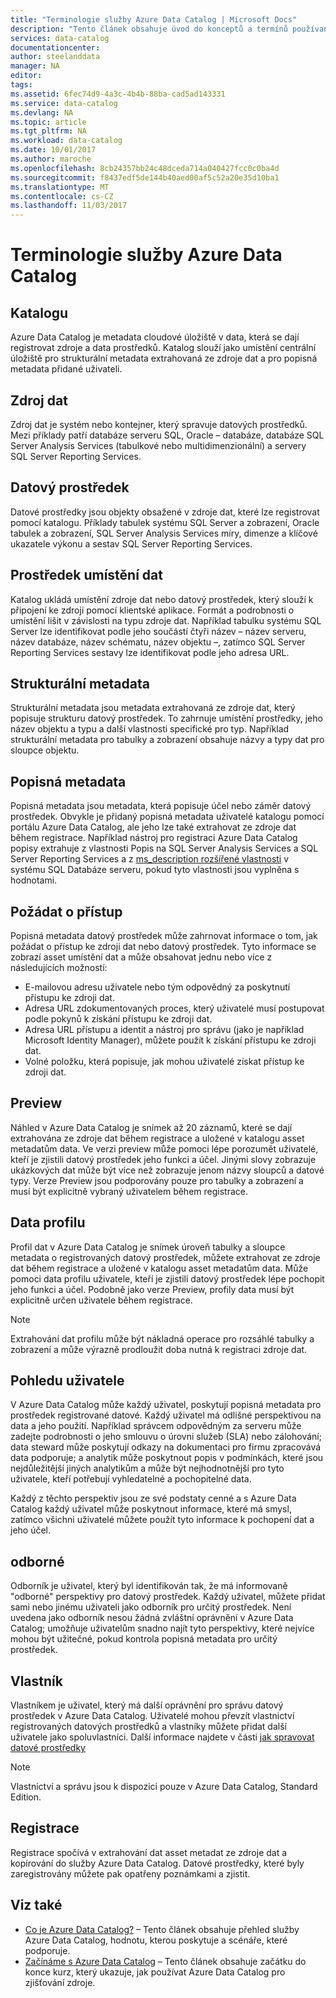 ```yaml
---
title: "Terminologie služby Azure Data Catalog | Microsoft Docs"
description: "Tento článek obsahuje úvod do konceptů a termínů používaných v dokumentaci k Azure Data Catalog."
services: data-catalog
documentationcenter: 
author: steelanddata
manager: NA
editor: 
tags: 
ms.assetid: 6fec74d9-4a3c-4b4b-88ba-cad5ad143331
ms.service: data-catalog
ms.devlang: NA
ms.topic: article
ms.tgt_pltfrm: NA
ms.workload: data-catalog
ms.date: 10/01/2017
ms.author: maroche
ms.openlocfilehash: 8cb24357bb24c48dceda714a040427fcc0c0ba4d
ms.sourcegitcommit: f8437edf5de144b40aed00af5c52a20e35d10ba1
ms.translationtype: MT
ms.contentlocale: cs-CZ
ms.lasthandoff: 11/03/2017
---
```

# <a name="azure-data-catalog-terminology"></a>Terminologie služby Azure Data Catalog
## <a name="catalog"></a>Katalogu
Azure Data Catalog je metadata cloudové úložiště v data, která se dají registrovat zdroje a data prostředků. Katalog slouží jako umístění centrální úložiště pro strukturální metadata extrahovaná ze zdroje dat a pro popisná metadata přidané uživateli.

## <a name="data-source"></a>Zdroj dat
Zdroj dat je systém nebo kontejner, který spravuje datových prostředků. Mezi příklady patří databáze serveru SQL, Oracle – databáze, databáze SQL Server Analysis Services (tabulkové nebo multidimenzionální) a servery SQL Server Reporting Services.

## <a name="data-asset"></a>Datový prostředek
Datové prostředky jsou objekty obsažené v zdroje dat, které lze registrovat pomocí katalogu. Příklady tabulek systému SQL Server a zobrazení, Oracle tabulek a zobrazení, SQL Server Analysis Services míry, dimenze a klíčové ukazatele výkonu a sestav SQL Server Reporting Services.

## <a name="data-asset-location"></a>Prostředek umístění dat
Katalog ukládá umístění zdroje dat nebo datový prostředek, který slouží k připojení ke zdroji pomocí klientské aplikace. Formát a podrobnosti o umístění lišit v závislosti na typu zdroje dat. Například tabulku systému SQL Server lze identifikovat podle jeho součástí čtyři název – název serveru, název databáze, název schématu, název objektu –, zatímco SQL Server Reporting Services sestavy lze identifikovat podle jeho adresa URL.

## <a name="structural-metadata"></a>Strukturální metadata
Strukturální metadata jsou metadata extrahovaná ze zdroje dat, který popisuje strukturu datový prostředek. To zahrnuje umístění prostředky, jeho název objektu a typu a další vlastnosti specifické pro typ. Například strukturální metadata pro tabulky a zobrazení obsahuje názvy a typy dat pro sloupce objektu.

## <a name="descriptive-metadata"></a>Popisná metadata
Popisná metadata jsou metadata, která popisuje účel nebo záměr datový prostředek. Obvykle je přidaný popisná metadata uživatelé katalogu pomocí portálu Azure Data Catalog, ale jeho lze také extrahovat ze zdroje dat během registrace. Například nástroj pro registraci Azure Data Catalog popisy extrahuje z vlastnosti Popis na SQL Server Analysis Services a SQL Server Reporting Services a z [ms_description rozšířené vlastnosti](https://technet.microsoft.com/library/ms190243.aspx) v systému SQL Databáze serveru, pokud tyto vlastnosti jsou vyplněna s hodnotami.

## <a name="request-access"></a>Požádat o přístup
Popisná metadata datový prostředek může zahrnovat informace o tom, jak požádat o přístup ke zdroji dat nebo datový prostředek. Tyto informace se zobrazí asset umístění dat a může obsahovat jednu nebo více z následujících možností:

* E-mailovou adresu uživatele nebo tým odpovědný za poskytnutí přístupu ke zdroji dat.
* Adresa URL zdokumentovaných proces, který uživatelé musí postupovat podle pokynů k získání přístupu ke zdroji dat.
* Adresa URL přístupu a identit a nástroj pro správu (jako je například Microsoft Identity Manager), můžete použít k získání přístupu ke zdroji dat.
* Volné položku, která popisuje, jak mohou uživatelé získat přístup ke zdroji dat.

## <a name="preview"></a>Preview
Náhled v Azure Data Catalog je snímek až 20 záznamů, které se dají extrahována ze zdroje dat během registrace a uložené v katalogu asset metadatům data. Ve verzi preview může pomoci lépe porozumět uživatelé, kteří je zjistili datový prostředek jeho funkci a účel. Jinými slovy zobrazuje ukázkových dat může být více než zobrazuje jenom názvy sloupců a datové typy.
Verze Preview jsou podporovány pouze pro tabulky a zobrazení a musí být explicitně vybraný uživatelem během registrace.

## <a name="data-profile"></a>Data profilu
Profil dat v Azure Data Catalog je snímek úroveň tabulky a sloupce metadata o registrovaných datový prostředek, můžete extrahovat ze zdroje dat během registrace a uložené v katalogu asset metadatům data. Může pomoci data profilu uživatele, kteří je zjistili datový prostředek lépe pochopit jeho funkci a účel. Podobně jako verze Preview, profily data musí být explicitně určen uživatele během registrace.

> [!NOTE]
> Extrahování dat profilu může být nákladná operace pro rozsáhlé tabulky a zobrazení a může výrazně prodloužit doba nutná k registraci zdroje dat.
>
>

## <a name="user-perspective"></a>Pohledu uživatele
V Azure Data Catalog může každý uživatel, poskytují popisná metadata pro prostředek registrované datové. Každý uživatel má odlišné perspektivou na data a jeho použití. Například správcem odpovědným za serveru může zadejte podrobnosti o jeho smlouvu o úrovni služeb (SLA) nebo zálohování; data steward může poskytují odkazy na dokumentaci pro firmu zpracovává data podporuje; a analytik může poskytnout popis v podmínkách, které jsou nejdůležitější jiných analytikům a může být nejhodnotnější pro tyto uživatele, kteří potřebují vyhledatelné a pochopitelné data.

Každý z těchto perspektiv jsou ze své podstaty cenné a s Azure Data Catalog každý uživatel může poskytnout informace, které má smysl, zatímco všichni uživatelé můžete použít tyto informace k pochopení dat a jeho účel.

## <a name="expert"></a>odborné
Odborník je uživatel, který byl identifikován tak, že má informovaně "odborné" perspektivy pro datový prostředek. Každý uživatel, můžete přidat sami nebo jinému uživateli jako odborník pro určitý prostředek. Není uvedena jako odborník nesou žádná zvláštní oprávnění v Azure Data Catalog; umožňuje uživatelům snadno najít tyto perspektivy, které nejvíce mohou být užitečné, pokud kontrola popisná metadata pro určitý prostředek.

## <a name="owner"></a>Vlastník
Vlastníkem je uživatel, který má další oprávnění pro správu datový prostředek v Azure Data Catalog. Uživatelé mohou převzít vlastnictví registrovaných datových prostředků a vlastníky můžete přidat další uživatele jako spoluvlastníci. Další informace najdete v části [jak spravovat datové prostředky](data-catalog-how-to-manage.md)  

> [!NOTE]
> Vlastnictví a správu jsou k dispozici pouze v Azure Data Catalog, Standard Edition.
>
>

## <a name="registration"></a>Registrace
Registrace spočívá v extrahování dat asset metadat ze zdroje dat a kopírování do služby Azure Data Catalog. Datové prostředky, které byly zaregistrovány můžete pak opatřeny poznámkami a zjistit.

## <a name="see-also"></a>Viz také
* [Co je Azure Data Catalog?](data-catalog-what-is-data-catalog.md) – Tento článek obsahuje přehled služby Azure Data Catalog, hodnotu, kterou poskytuje a scénáře, které podporuje.
* [Začínáme s Azure Data Catalog](data-catalog-get-started.md) – Tento článek obsahuje začátku do konce kurz, který ukazuje, jak používat Azure Data Catalog pro zjišťování zdroje.  
